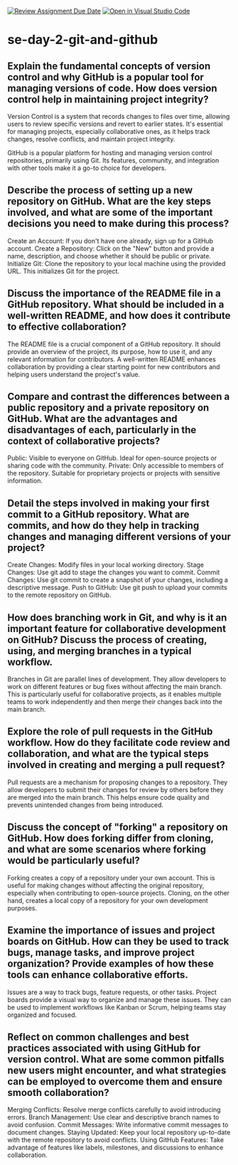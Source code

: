 [![Review Assignment Due Date](https://classroom.github.com/assets/deadline-readme-button-22041afd0340ce965d47ae6ef1cefeee28c7c493a6346c4f15d667ab976d596c.svg)](https://classroom.github.com/a/8wgCKhpZ)
[![Open in Visual Studio Code](https://classroom.github.com/assets/open-in-vscode-2e0aaae1b6195c2367325f4f02e2d04e9abb55f0b24a779b69b11b9e10269abc.svg)](https://classroom.github.com/online_ide?assignment_repo_id=15591217&assignment_repo_type=AssignmentRepo)
# se-day-2-git-and-github
## Explain the fundamental concepts of version control and why GitHub is a popular tool for managing versions of code. How does version control help in maintaining project integrity?
Version Control is a system that records changes to files over time, allowing users to review specific versions and revert to earlier states. It's essential for managing projects, especially collaborative ones, as it helps track changes, resolve conflicts, and maintain project integrity.

GitHub is a popular platform for hosting and managing version control repositories, primarily using Git. Its features, community, and integration with other tools make it a go-to choice for developers.

## Describe the process of setting up a new repository on GitHub. What are the key steps involved, and what are some of the important decisions you need to make during this process?
Create an Account: If you don't have one already, sign up for a GitHub account.
Create a Repository: Click on the "New" button and provide a name, description, and choose whether it should be public or private.
Initialize Git: Clone the repository to your local machine using the provided URL. This initializes Git for the project.

## Discuss the importance of the README file in a GitHub repository. What should be included in a well-written README, and how does it contribute to effective collaboration?
The README file is a crucial component of a GitHub repository. It should provide an overview of the project, its purpose, how to use it, and any relevant information for contributors. A well-written README enhances collaboration by providing a clear starting point for new contributors and helping users understand the project's value.
## Compare and contrast the differences between a public repository and a private repository on GitHub. What are the advantages and disadvantages of each, particularly in the context of collaborative projects?
Public: Visible to everyone on GitHub. Ideal for open-source projects or sharing code with the community.
Private: Only accessible to members of the repository. Suitable for proprietary projects or projects with sensitive information.

## Detail the steps involved in making your first commit to a GitHub repository. What are commits, and how do they help in tracking changes and managing different versions of your project?
Create Changes: Modify files in your local working directory.
Stage Changes: Use git add to stage the changes you want to commit.
Commit Changes: Use git commit to create a snapshot of your changes, including a descriptive message.
Push to GitHub: Use git push to upload your commits to the remote repository on GitHub.
## How does branching work in Git, and why is it an important feature for collaborative development on GitHub? Discuss the process of creating, using, and merging branches in a typical workflow.
Branches in Git are parallel lines of development. They allow developers to work on different features or bug fixes without affecting the main branch. This is particularly useful for collaborative projects, as it enables multiple teams to work independently and then merge their changes back into the main branch.
## Explore the role of pull requests in the GitHub workflow. How do they facilitate code review and collaboration, and what are the typical steps involved in creating and merging a pull request?
Pull requests are a mechanism for proposing changes to a repository. They allow developers to submit their changes for review by others before they are merged into the main branch. This helps ensure code quality and prevents unintended changes from being introduced.
## Discuss the concept of "forking" a repository on GitHub. How does forking differ from cloning, and what are some scenarios where forking would be particularly useful?
Forking creates a copy of a repository under your own account. This is useful for making changes without affecting the original repository, especially when contributing to open-source projects. Cloning, on the other hand, creates a local copy of a repository for your own development purposes.
## Examine the importance of issues and project boards on GitHub. How can they be used to track bugs, manage tasks, and improve project organization? Provide examples of how these tools can enhance collaborative efforts.
Issues are a way to track bugs, feature requests, or other tasks. Project boards provide a visual way to organize and manage these issues. They can be used to implement workflows like Kanban or Scrum, helping teams stay organized and focused.
## Reflect on common challenges and best practices associated with using GitHub for version control. What are some common pitfalls new users might encounter, and what strategies can be employed to overcome them and ensure smooth collaboration?
Merging Conflicts: Resolve merge conflicts carefully to avoid introducing errors.
Branch Management: Use clear and descriptive branch names to avoid confusion.
Commit Messages: Write informative commit messages to document changes.
Staying Updated: Keep your local repository up-to-date with the remote repository to avoid conflicts.
Using GitHub Features: Take advantage of features like labels, milestones, and discussions to enhance collaboration.
